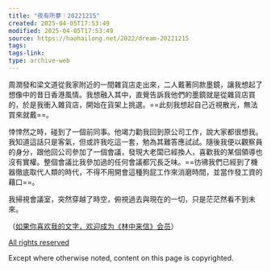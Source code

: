 ```yaml
---
title: "夜有所夢｜20221215"
created: 2025-04-05T17:53:49
modified: 2025-04-05T17:53:49
source: https://haohailong.net/2022/dream-20221215
tags:
tags-link:
type: archive-web
---
```

周潤發和梁文道從我家附近的一間雜貨店走出來，二人戴著同款墨鏡，讓我想起了想像中的昔日香港風情。我想融入其中，直覺告訴我他們的墨鏡就是從雜貨店買的，於是我衝入雜貨店，開始在貨架上挑選。==此刻我想起自己近視散光，無法買來就戴==。

悻悻然之時，碰到了一個前同事。他竭力勸我回到原公司工作，說大家都很想我。我知道這話只是客氣，但或許我吃這一套，勉為其難答應試試。隨後我便以觀察員的身分，跟他回公司參加了一個會議，發現大老闆已經換人，喜歡我的某個領導也沒有實權。整個會議比我參加過的任何會議都冗長乏味。==彷彿我們已經到了機器徹底取代人類的時代，不得不用開會這種狗屁工作來消磨時間，並當作發工資的藉口==。

我掃視會議室，突然穿越了時空，俯視過去與現在的一切，只是茫茫然看不到未來。

（[如果你喜欢我的文字，欢迎成为《林中来信》会员](https://laixin.one/membership/)）

[All rights reserved](https://wikipedia.org/wiki/Copyright)

Except where otherwise noted, content on this page is copyrighted.